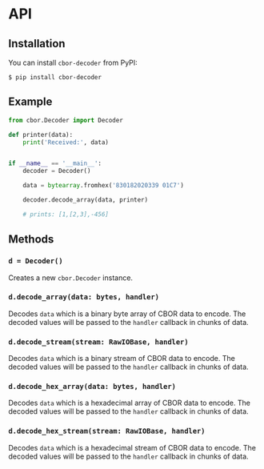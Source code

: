 # API

## Installation

You can install `cbor-decoder` from PyPI:

```
$ pip install cbor-decoder
```

## Example

``` python
from cbor.Decoder import Decoder

def printer(data):
    print('Received:', data)


if __name__ == '__main__':
    decoder = Decoder()

    data = bytearray.fromhex('830182020339 01C7')

    decoder.decode_array(data, printer)

    # prints: [1,[2,3],-456]
```

## Methods

### `d = Decoder()`

Creates a new `cbor.Decoder` instance.

### `d.decode_array(data: bytes, handler)`

Decodes `data` which is a binary byte array of CBOR data to encode. The decoded values will be passed to the `handler` callback in chunks of data.

### `d.decode_stream(stream: RawIOBase, handler)`

Decodes `data` which is a binary stream of CBOR data to encode. The decoded values will be passed to the `handler` callback in chunks of data.

### `d.decode_hex_array(data: bytes, handler)`

Decodes `data` which is a hexadecimal array of CBOR data to encode. The decoded values will be passed to the `handler` callback in chunks of data.

### `d.decode_hex_stream(stream: RawIOBase, handler)`

Decodes `data` which is a hexadecimal stream of CBOR data to encode. The decoded values will be passed to the `handler` callback in chunks of data.

